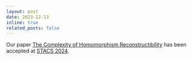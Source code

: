 ```yaml
---
layout: post
date: 2023-12-13
inline: true
related_posts: false
---
```


Our paper [The Complexity of Homomorphism Reconstructibility](https://arxiv.org/abs/2310.09009) has been accepted at [STACS 2024](https://stacs2024.limos.fr/).
